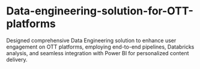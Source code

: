 # Data-engineering-solution-for-OTT-platforms
Designed comprehensive Data Engineering solution to enhance user engagement on OTT platforms, employing end-to-end pipelines, Databricks analysis, and seamless integration with Power BI for personalized content delivery.
